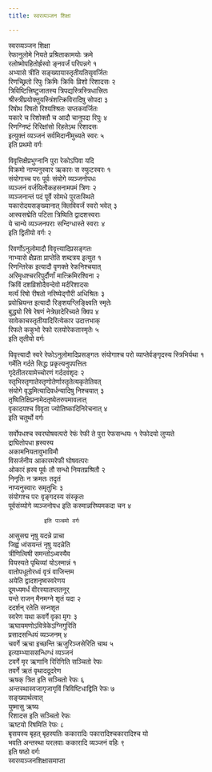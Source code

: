 ```yaml
---
title: स्वरव्यञ्जन शिक्षा

---
```

स्वरव्यञ्जन शिक्षा  
रेफानुलोमे नियते प्रश्रिताकामयोः क्रमे  
रलोष्मोपहितोर्ह्रस्वो ङ्नवर्जं परिपन्नगे १  
अभ्यासे त्रीति सङ्ख्यायास्तृतीयतिसृवर्जितः  
रिणच्छ्रितो रिपुः क्रिमिः क्रिविः व्रिशो रिशादसः २  
त्रिविष्टित्त्रिष्टुजातस्य त्रिपद्यस्त्रिस्त्रिधात्त्रितः  
श्रीस्त्रीप्रयोक्तुयस्त्रिंशत्क्रिविरादिषु सोपदा ३  
रिषोथ रिषतो रिश्यश्श्रितः सप्तकवर्जितः  
यकारे च रिशोक्तौ च आदौ चानुपदा रिपुः ४  
रिणग्निष्टं रिरिक्षांसो रिहतेऽथ रिशादसः  
इत्युक्तं व्यञ्जनं सर्वमिदानीमुच्यते स्वरः ५  
              इति प्रथमो वर्गः  
  
विवृत्तिक्षैप्रभुग्नानि पुरा रेकोऽपिवा यदि  
विक्रमो नाप्यनुस्वार ऋकारः स स्फुटस्वरः १  
संयोगाच्च परः पूर्वः संयोगे व्यञ्जनोपधः  
व्यञ्जनं वर्जयित्वैकहसनामपमं त्रिणः २  
व्यञ्जनान्तं पदं पूर्वे सोमधे पुरतःस्थिते  
यकारोदयसङ्ख्यानात् क्लिविवर्जं स्वरो भवेत् ३  
आस्वसद्मेति पटिता त्रिष्विति द्वादशस्वराः  
ये चान्ये व्यञ्जनपराः सन्दिग्धास्ते स्वराः ४  
              इति द्वितीयो वर्गः २  
  
रिवर्णोऽनुलोमादौ विवृत्त्यादिप्रसङ्गतः  
नाभ्यासे क्षैप्रता प्राप्तेति शब्दत्रय इत्युत १  
रिणन्तिरेक इत्यादौ वृणक्ते रेफनिश्चयात्  
अरिमृधश्चररिपुर्दौर्णां मात्क्रिमिरश्विना २  
क्रिविं दशव्रिशोदैवन्देवो मर्दरिशादसः  
मर्त्यं रिषो रीषतो नरिष्येद्गौरी अधिश्रितः ३  
प्रवोभ्रियन्त इत्यादौ रिङ्शयग्लिङ्क्ष्विति स्मृतेः  
बुद्ध्यो रिषे रेषणं नेत्रेछादेरिच्यते क्विप ४  
सावेकाचस्तृतीयादिरित्येकार उदात्तभाक्  
रिफते ककुभो रेफो रलयोरेकतास्मृतेः ५  
              इति तृतीयो वर्गः  
  
विवृत्त्यादौ स्वरे रेफोऽनुलोमादिप्रसङ्गतः संयोगाश्च परो व्याप्तेर्वङ्गृदस्य स्त्रिभिर्यथा १  
गर्मेति गर्दते सिद्धः प्रकृत्यनुपपत्तितः  
गृदेतीतरयामेच्चोरणं गर्ददवंशृदः २  
स्तृभिस्तृणातेस्तृणोतेर्णास्तृतेत्यकृतेतिवत्  
संयोगे वृद्धमित्यादिवर्धन्यादिषु निश्चयात् ३  
तृष्वितिक्षिप्रनामेदतृष्येतरुपमावलात्  
वृकादयश्च विवृता ज्योतिष्कादिनिरेचनात् ४  
              इति चतुर्थो वर्गः  
  
सर्वोपधश्च स्वरघोषवत्परो रेफं रेफी ते पुरा रेफसन्धयः १ रेफोदयो लुप्यते  
द्राघितोपधा ह्रस्वस्य  
अकामनियतावुभाविमौ  
विसर्जनीय आकारमरेफी घोषवत्परः  
ओकारं ह्रस्व पूर्वः तौ सन्धो नियतप्रश्रितौ २  
निनृतिः न क्रमतः तदृतं  
नाप्यनुस्वारः समृतुभिः ३  
संयोगश्च परः वृङ्गदस्य संस्कृतः  
पूर्वसंय्योगे व्यञ्जनोपध इति कस्मान्नरिष्यमकदा चन ४  
  
              इति पञ्चमो वर्गः  
  
आसुसद्म नृषु यदन्ने प्राचा  
जिह्वं ध्वंसयन्तं नृषु यदन्नेति  
त्रीणित्विषी समन्तोऽध्वस्यैव  
वियस्यते पृथिव्यां योऽस्मान्नं १  
वातोपधूतोरध्वं वृत्रं वाजिन्तम  
अयेति द्वादशनृष्वस्वरेणय  
दूमध्यमर्धं वीरस्यातप्ततनूर्  
यन्ते राजन् मैनमग्ने शृतं यदा २  
ददर्शन् रतेति सप्नशृत  
स्वरेण यथा कवर्गे वृका मृगः ३  
ऋघायमणोऽवित्रेकेऽग्निगुरिति  
प्रसादसन्धियं व्यञ्जनम् ४  
चवर्गे ऋचा इच्छन्ति ऋजुरिञ्जसेरिति चाथ ५  
इत्याम्भ्याससन्धिग्धं व्यञ्जनं  
टवर्गे मृर ऋणानि रिरिगिति सञ्चितो रेफः  
तवर्गे ऋतं वृथाददूदरेण  
ऋषक् त्रित इति सञ्चितो रेफः ६  
अन्तस्थास्वजागृजागृविं त्रिविष्टिधाद्विति रेफः ७  
सङ्ख्यार्थत्वात्  
युष्मासु ऋष्यः  
रिशादस इति सञ्चितो रेफः  
ऋष्टयो रिषमिति रेफः ८  
बृसयस्य बृहत् बृहस्पतिः ककारादिः पकारादिश्चकारादिश्च यो  
भवति अन्तस्था यरलवाः ककारादि व्यञ्जनं वहिः ९  
                        इति षष्ठो वर्गः  
                        स्वरव्यञ्जनशिक्षासमाप्ता